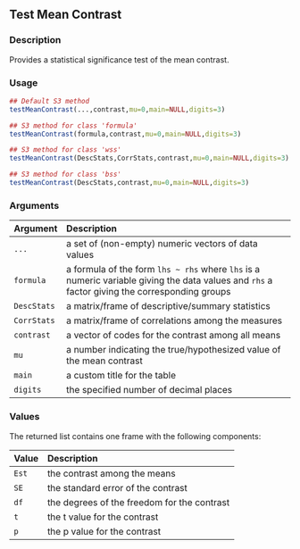 ## Test Mean Contrast

### Description

Provides a statistical significance test of the mean contrast.

### Usage

```r
## Default S3 method
testMeanContrast(...,contrast,mu=0,main=NULL,digits=3)

## S3 method for class 'formula'
testMeanContrast(formula,contrast,mu=0,main=NULL,digits=3)

## S3 method for class 'wss'
testMeanContrast(DescStats,CorrStats,contrast,mu=0,main=NULL,digits=3)

## S3 method for class 'bss'
testMeanContrast(DescStats,contrast,mu=0,main=NULL,digits=3)
```

### Arguments

Argument | Description
:-- | :--
```...``` | a set of (non-empty) numeric vectors of data values
```formula``` | a formula of the form `lhs ~ rhs` where `lhs` is a numeric variable giving the data values and `rhs` a factor giving the corresponding groups
```DescStats``` | a matrix/frame of descriptive/summary statistics
```CorrStats``` | a matrix/frame of correlations among the measures
```contrast``` | a vector of codes for the contrast among all means
```mu``` | a number indicating the true/hypothesized value of the mean contrast
```main``` | a custom title for the table
```digits``` | the specified number of decimal places

### Values

The returned list contains one frame with the following components:

Value | Description
:-- | :--
```Est``` | the contrast among the means
```SE``` | the standard error of the contrast
```df``` | the degrees of the freedom for the contrast
```t``` | the t value for the contrast
```p``` | the p value for the contrast
